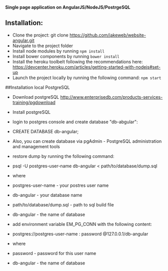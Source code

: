 **Single page application on AngularJS/NodeJS/PostrgeSQL**

## Installation:

* Clone the project: git clone  https://github.com/jakeweb/website-angular.git
* Navigate to the project folder
* Install node modules by running `npm install`
* Install bower components by running `bower install`
* Install the heroku toolbelt following the recommendations here: https://devcenter.heroku.com/articles/getting-started-with-nodejs#set-up
* Launch the project locally by running the following command: `npm start`

##Installation local PostgreSQL

* Download postgreSQL http://www.enterprisedb.com/products-services-training/pgdownload
* Install postgreSQL
* login to postgres console and create database "db-abgular":
* CREATE DATABASE db-angular;
* Also, you can create database via pgAdmin - PostgreSQL administration and management tools

* restore dump by running the following command:
* psql -U postgres-user-name db-angular < path/to/database/dump.sql
* where
* postgres-user-name - your postres user name
* db-angular - your database name
* path/to/database/dump.sql - path to sql build file
* db-angular - the name of database

* add environment variable EM_PG_CONN with the following content:
* postgres://postgres-user-name : password @127.0.0.1/db-angular
* where
* password - password for this user name
* db-angular - the name of database